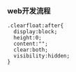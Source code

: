 ### web开发流程
```
.clearfloat:after{
  display:block;
  height:0;
  content:"";
  clear:both;
  visibility:hidden;
}
```
